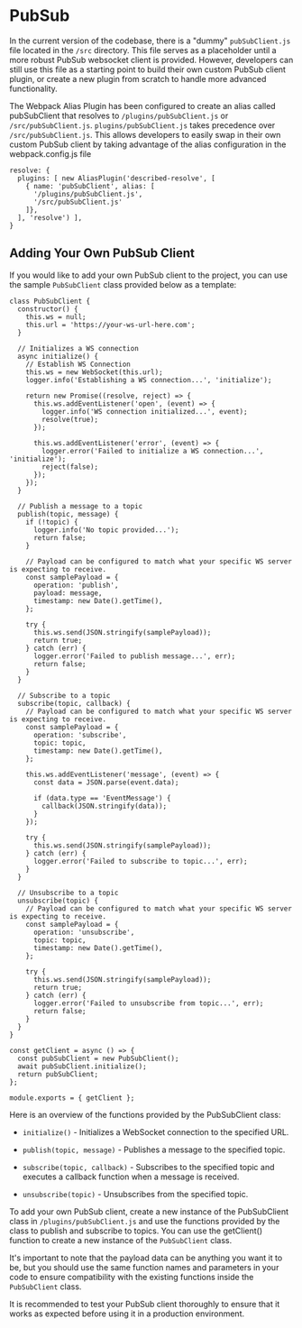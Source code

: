 # PubSub

In the current version of the codebase, there is a "dummy" `pubSubClient.js` file located in the `/src` directory. This file serves as a placeholder until a more robust PubSub websocket client is provided. However, developers can still use this file as a starting point to build their own custom PubSub client plugin, or create a new plugin from scratch to handle more advanced functionality.

The Webpack Alias Plugin has been configured to create an alias called pubSubClient that resolves to `/plugins/pubSubClient.js` or `/src/pubSubClient.js`. `plugins/pubSubClient.js` takes precedence over `/src/pubSubClient.js`. This allows developers to easily swap in their own custom PubSub client by taking advantage of the alias configuration in the webpack.config.js file
```
resolve: {
  plugins: [ new AliasPlugin('described-resolve', [
    { name: 'pubSubClient', alias: [
      '/plugins/pubSubClient.js',
      '/src/pubSubClient.js'
    ]},
  ], 'resolve') ],
}
```

## Adding Your Own PubSub Client

If you would like to add your own PubSub client to the project, you can use the sample `PubSubClient` class provided below as a template:

```
class PubSubClient {
  constructor() {
    this.ws = null;
    this.url = 'https://your-ws-url-here.com';
  }

  // Initializes a WS connection
  async initialize() {
    // Establish WS Connection
    this.ws = new WebSocket(this.url);
    logger.info('Establishing a WS connection...', 'initialize');

    return new Promise((resolve, reject) => {
      this.ws.addEventListener('open', (event) => {
        logger.info('WS connection initialized...', event);
        resolve(true);
      });

      this.ws.addEventListener('error', (event) => {
        logger.error('Failed to initialize a WS connection...', 'initialize');
        reject(false);
      });
    });
  }

  // Publish a message to a topic
  publish(topic, message) {
    if (!topic) {
      logger.info('No topic provided...');
      return false;
    }

    // Payload can be configured to match what your specific WS server is expecting to receive.
    const samplePayload = {
      operation: 'publish',
      payload: message,
      timestamp: new Date().getTime(),
    };

    try {
      this.ws.send(JSON.stringify(samplePayload));
      return true;
    } catch (err) {
      logger.error('Failed to publish message...', err);
      return false;
    }
  }

  // Subscribe to a topic
  subscribe(topic, callback) {
    // Payload can be configured to match what your specific WS server is expecting to receive.
    const samplePayload = {
      operation: 'subscribe',
      topic: topic,
      timestamp: new Date().getTime(),
    };

    this.ws.addEventListener('message', (event) => {
      const data = JSON.parse(event.data);

      if (data.type == 'EventMessage') {
        callback(JSON.stringify(data));
      }
    });

    try {
      this.ws.send(JSON.stringify(samplePayload));
    } catch (err) {
      logger.error('Failed to subscribe to topic...', err);
    }
  }

  // Unsubscribe to a topic
  unsubscribe(topic) {
    // Payload can be configured to match what your specific WS server is expecting to receive.
    const samplePayload = {
      operation: 'unsubscribe',
      topic: topic,
      timestamp: new Date().getTime(),
    };

    try {
      this.ws.send(JSON.stringify(samplePayload));
      return true;
    } catch (err) {
      logger.error('Failed to unsubscribe from topic...', err);
      return false;
    }
  }
}

const getClient = async () => {
  const pubSubClient = new PubSubClient();
  await pubSubClient.initialize();
  return pubSubClient;
};

module.exports = { getClient };
```

Here is an overview of the functions provided by the PubSubClient class:

- `initialize()` - Initializes a WebSocket connection to the specified URL.

- `publish(topic, message)` - Publishes a message to the specified topic.

- `subscribe(topic, callback)` - Subscribes to the specified topic and executes a callback function when a message is received.

- `unsubscribe(topic)` - Unsubscribes from the specified topic.

To add your own PubSub client, create a new instance of the PubSubClient class in `/plugins/pubSubClient.js` and use the functions provided by the class to publish and subscribe to topics. You can use the getClient() function to create a new instance of the `PubSubClient` class.

It's important to note that the payload data can be anything you want it to be, but you should use the same function names and parameters in your code to ensure compatibility with the existing functions inside the `PubSubClient` class.

It is recommended to test your PubSub client thoroughly to ensure that it works as expected before using it in a production environment.
